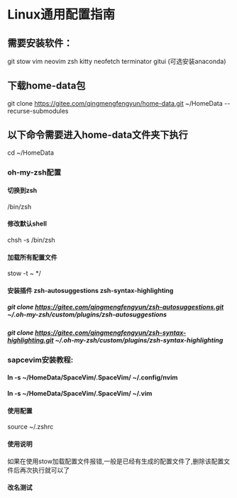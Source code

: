 # Linux通用配置指南


## 需要安装软件：
git stow vim neovim zsh kitty neofetch terminator gitui (可选安装anaconda)


## 下载home-data包
git clone https://gitee.com/qingmengfengyun/home-data.git ~/HomeData --recurse-submodules


## 以下命令需要进入home-data文件夹下执行
cd ~/HomeData


### oh-my-zsh配置
#### 切换到zsh
/bin/zsh

#### 修改默认shell
chsh -s /bin/zsh

#### 加载所有配置文件 
stow -t ~ */

#### 安装插件 zsh-autosuggestions zsh-syntax-highlighting
##### git clone https://gitee.com/qingmengfengyun/zsh-autosuggestions.git ~/.oh-my-zsh/custom/plugins/zsh-autosuggestions
##### git clone https://gitee.com/qingmengfengyun/zsh-syntax-highlighting.git ~/.oh-my-zsh/custom/plugins/zsh-syntax-highlighting

### sapcevim安装教程:
#### ln -s ~/HomeData/SpaceVim/.SpaceVim/  ~/.config/nvim
#### ln -s ~/HomeData/SpaceVim/.SpaceVim/  ~/.vim

#### 使用配置
source ~/.zshrc

#### 使用说明
如果在使用stow加载配置文件报错,一般是已经有生成的配置文件了,删除该配置文件后再次执行就可以了

#### 改名测试
